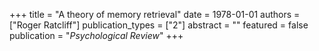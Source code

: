 +++
title = "A theory of memory retrieval"
date = 1978-01-01
authors = ["Roger Ratcliff"]
publication_types = ["2"]
abstract = ""
featured = false
publication = "*Psychological Review*"
+++

